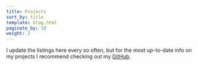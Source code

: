 ```yaml
---
title: Projects
sort_by: title
template: blog.html
paginate_by: 10
weight: 2
---
```


I update the listings here every so often, but for the most up-to-date info on
my projects I recommend checking out my [GitHub][github].

<!-- Reference-style links -->
[github]: https://github.com/kaplanz
